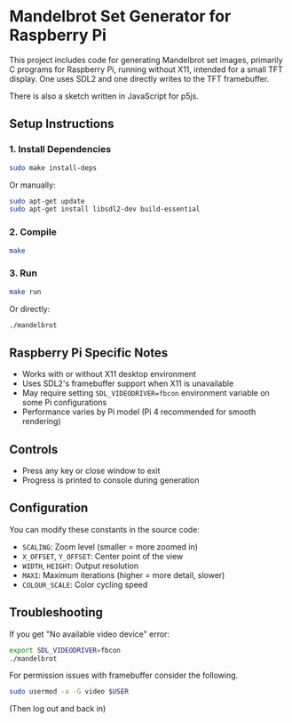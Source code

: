 # Mandelbrot Set Generator for Raspberry Pi

This project includes code for generating Mandelbrot set images, primarily
C programs for Raspberry Pi, running without X11, intended for a small TFT
display. One uses SDL2 and one directly writes to the TFT framebuffer.

There is also a sketch written in JavaScript for p5js.

## Setup Instructions

### 1. Install Dependencies

``` bash
sudo make install-deps
```
Or manually:
``` bash
sudo apt-get update
sudo apt-get install libsdl2-dev build-essential
```

### 2. Compile

``` bash
make
```

### 3. Run

``` bash
make run
```
Or directly:
``` bash
./mandelbrot
```

## Raspberry Pi Specific Notes

- Works with or without X11 desktop environment
- Uses SDL2's framebuffer support when X11 is unavailable
- May require setting `SDL_VIDEODRIVER=fbcon` environment variable on some Pi configurations
- Performance varies by Pi model (Pi 4 recommended for smooth rendering)

## Controls

- Press any key or close window to exit
- Progress is printed to console during generation

## Configuration

You can modify these constants in the source code:

- `SCALING`: Zoom level (smaller = more zoomed in)
- `X_OFFSET`, `Y_OFFSET`: Center point of the view
- `WIDTH`, `HEIGHT`: Output resolution
- `MAXI`: Maximum iterations (higher = more detail, slower)
- `COLOUR_SCALE`: Color cycling speed

## Troubleshooting

If you get "No available video device" error:

``` bash
export SDL_VIDEODRIVER=fbcon
./mandelbrot
```

For permission issues with framebuffer consider the following.

``` bash
sudo usermod -a -G video $USER
```
(Then log out and back in)
